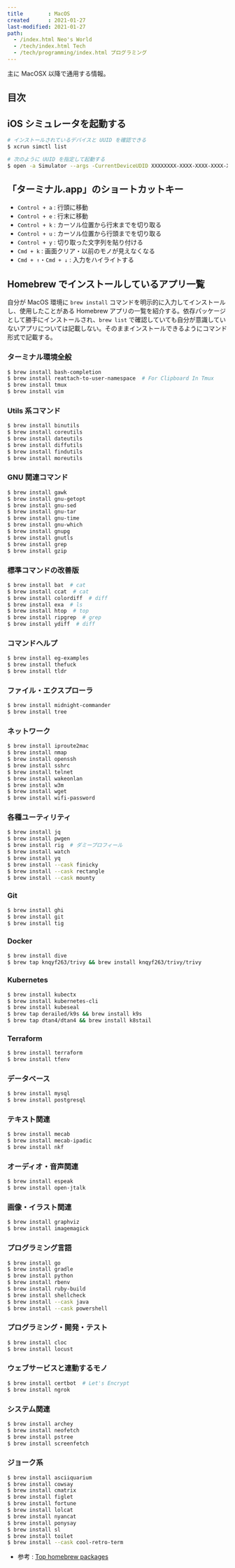 ```yaml
---
title        : MacOS
created      : 2021-01-27
last-modified: 2021-01-27
path:
  - /index.html Neo's World
  - /tech/index.html Tech
  - /tech/programming/index.html プログラミング
---
```


主に MacOSX 以降で通用する情報。


## 目次


## iOS シミュレータを起動する

```bash
# インストールされているデバイスと UUID を確認できる
$ xcrun simctl list

# 次のように UUID を指定して起動する
$ open -a Simulator --args -CurrentDeviceUDID XXXXXXXX-XXXX-XXXX-XXXX-XXXXXXXXXXXX
```


## 「ターミナル.app」のショートカットキー

- `Control + a` : 行頭に移動
- `Control + e` : 行末に移動
- `Control + k` : カーソル位置から行末までを切り取る
- `Control + u` : カーソル位置から行頭までを切り取る
- `Control + y` : 切り取った文字列を貼り付ける
- `Cmd + k` : 画面クリア・以前のモノが見えなくなる
- `Cmd + ↑`・`Cmd + ↓` : 入力をハイライトする


## Homebrew でインストールしているアプリ一覧

自分が MacOS 環境に `brew install` コマンドを明示的に入力してインストールし、使用したことがある Homebrew アプリの一覧を紹介する。依存パッケージとして勝手にインストールされ、`brew list` で確認していても自分が意識していないアプリについては記載しない。そのままインストールできるようにコマンド形式で記載する。

### ターミナル環境全般

```bash
$ brew install bash-completion
$ brew install reattach-to-user-namespace  # For Clipboard In Tmux
$ brew install tmux
$ brew install vim
```

### Utils 系コマンド

```bash
$ brew install binutils
$ brew install coreutils
$ brew install dateutils
$ brew install diffutils
$ brew install findutils
$ brew install moreutils
```

### GNU 関連コマンド

```bash
$ brew install gawk
$ brew install gnu-getopt
$ brew install gnu-sed
$ brew install gnu-tar
$ brew install gnu-time
$ brew install gnu-which
$ brew install gnupg
$ brew install gnutls
$ brew install grep
$ brew install gzip
```

### 標準コマンドの改善版

```bash
$ brew install bat  # cat
$ brew install ccat  # cat
$ brew install colordiff  # diff
$ brew install exa  # ls
$ brew install htop  # top
$ brew install ripgrep  # grep
$ brew install ydiff  # diff
```

### コマンドヘルプ

```bash
$ brew install eg-examples
$ brew install thefuck
$ brew install tldr
```

### ファイル・エクスプローラ

```bash
$ brew install midnight-commander
$ brew install tree
```

### ネットワーク

```bash
$ brew install iproute2mac
$ brew install nmap
$ brew install openssh
$ brew install sshrc
$ brew install telnet
$ brew install wakeonlan
$ brew install w3m
$ brew install wget
$ brew install wifi-password
```

### 各種ユーティリティ

```bash
$ brew install jq
$ brew install pwgen
$ brew install rig  # ダミープロフィール
$ brew install watch
$ brew install yq
$ brew install --cask finicky
$ brew install --cask rectangle
$ brew install --cask mounty
```

### Git

```bash
$ brew install ghi
$ brew install git
$ brew install tig
```

### Docker

```bash
$ brew install dive
$ brew tap knqyf263/trivy && brew install knqyf263/trivy/trivy
```

### Kubernetes

```bash
$ brew install kubectx
$ brew install kubernetes-cli
$ brew install kubeseal
$ brew tap derailed/k9s && brew install k9s
$ brew tap dtan4/dtan4 && brew install k8stail
```

### Terraform

```bash
$ brew install terraform
$ brew install tfenv
```

### データベース

```bash
$ brew install mysql
$ brew install postgresql
```

### テキスト関連

```bash
$ brew install mecab
$ brew install mecab-ipadic
$ brew install nkf
```

### オーディオ・音声関連

```bash
$ brew install espeak
$ brew install open-jtalk
```

### 画像・イラスト関連

```bash
$ brew install graphviz
$ brew install imagemagick
```

### プログラミング言語

```bash
$ brew install go
$ brew install gradle
$ brew install python
$ brew install rbenv
$ brew install ruby-build
$ brew install shellcheck
$ brew install --cask java
$ brew install --cask powershell
```

### プログラミング・開発・テスト

```bash
$ brew install cloc
$ brew install locust
```

### ウェブサービスと連動するモノ

```bash
$ brew install certbot  # Let's Encrypt
$ brew install ngrok
```

### システム関連

```bash
$ brew install archey
$ brew install neofetch
$ brew install pstree
$ brew install screenfetch
```

### ジョーク系

```bash
$ brew install asciiquarium
$ brew install cowsay
$ brew install cmatrix
$ brew install figlet
$ brew install fortune
$ brew install lolcat
$ brew install nyancat
$ brew install ponysay
$ brew install sl
$ brew install toilet
$ brew install --cask cool-retro-term
```

- 参考 : [Top homebrew packages](https://gist.github.com/pmkay/e09034971b6f23214fd9f95a3e6d1c44)
